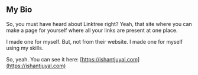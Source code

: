 ## My Bio

So, you must have heard about Linktree right? Yeah, that site where you can make a page for yourself where all your links are present at one place.

I made one for myself. But, not from their website. I made one for myself using my skills.

So, yeah. You can see it here: [https://ishantjuyal.com](https://ishantjuyal.com)
